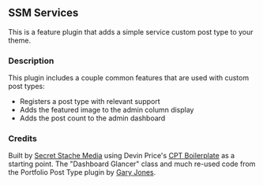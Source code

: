## SSM Services

This is a feature plugin that adds a simple service custom post type to your theme.

### Description

This plugin includes a couple common features that are used with custom post types:

* Registers a post type with relevant support
* Adds the featured image to the admin column display
* Adds the post count to the admin dashboard

### Credits

Built by [Secret Stache Media](http://secretstache.com) using Devin Price's [CPT Boilerplate](https://github.com/devinsays/team-post-type) as a starting point.  The "Dashboard Glancer" class and much re-used code from the Portfolio Post Type plugin by [Gary Jones](http://gamajo.com/).